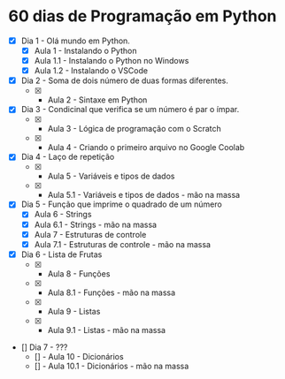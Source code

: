 # 60 dias de Programação em Python

- [X] Dia 1 - Olá mundo em Python.
    - [x] Aula 1 - Instalando o Python
    - [x] Aula 1.1 - Instalando o Python no Windows
    - [x] Aula 1.2 - Instalando o VSCode
- [X] Dia 2 - Soma de dois número de duas formas diferentes.
    -   [x] - Aula 2 - Sintaxe em Python
- [X] Dia 3 - Condicinal que verifica se um número é par o ímpar.
    - [x] - Aula 3 - Lógica de programação com o Scratch
    - [x] - Aula 4 - Criando o primeiro arquivo no Google Coolab
- [X] Dia 4 - Laço de repetição
    - [x] - Aula 5 - Variáveis e tipos de dados
    - [x] - Aula 5.1 - Variáveis e tipos de dados - mão na massa
- [x] Dia 5 - Função que imprime o quadrado de um número
    - [x] Aula 6 - Strings
    - [x] Aula 6.1 - Strings - mão na massa
    - [x] Aula 7 - Estruturas de controle
    - [x] Aula 7.1 - Estruturas de controle - mão na massa
- [x] Dia 6 - Lista de Frutas
    - [x] - Aula 8 - Funções
    - [x] - Aula 8.1 - Funções - mão na massa
    - [x] - Aula 9 - Listas
    - [x] - Aula 9.1 - Listas - mão na massa
- [] Dia 7 - ???
    - [] - Aula 10 - Dicionários
    - [] - Aula 10.1 - Dicionários - mão na massa